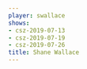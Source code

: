 ```yaml
---
player: swallace
shows:
- csz-2019-07-13
- csz-2019-07-19
- csz-2019-07-26
title: Shane Wallace
---
```

